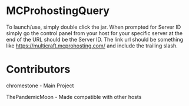 MCProhostingQuery
=================
To launch/use, simply double click the jar.
When prompted for Server ID simply go the control panel from your host for your specific server
at the end of the URL should be the Server ID.
The link url should be something like https://multicraft.mcprohosting.com/ and include the trailing slash.

Contributors
============
chromestone - Main Project

ThePandemicMoon - Made compatible with other hosts
